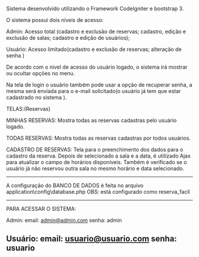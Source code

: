 
Sistema desenvolvido utilizando o Framework CodeIgniter e bootstrap 3.

O sistema possui dois níveis de acesso:

Admin:
Acesso total (cadastro e exclusão de reservas;
cadastro, edição e exclusão de salas;
cadastro e edição de usuários);

Usuário: Acesso limitado(cadastro e exclusão de reservas; alteração de 
senha )

De acordo com o nível de acesso do usuário logado, o sistema irá mostrar ou ocultar opções no menu.

Na tela de login o usuário também pode usar a opção de recuperar senha, a mesma será enviada para o e-mail solicitado(o usuário já tem que estar cadastrado no sistema ).


TELAS:(Reservas)

MINHAS RESERVAS: Mostra todas as reservas cadastras pelo usuário logado.


TODAS RESERVAS: Mostra todas as reservas cadastras por todos usuários. 

CADASTRO DE RESERVAS: Tela para o preenchimento dos dados para o cadastro da reserva. 
Depois de selecionado a sala e a data, é utilizado Ajax para atualizar o campo de horários disponíveis.
Também é verificado se o usuário já não reservou outra sala no mesmo horário e data selecionado.

-----------------------------------------------------------------------------------------------

A configuração do BANCO DE DADOS é feita no arquivo application\config\database.php
OBS: está configurado como reserva_facil

------------------------------------------------------------------------------------------------
PARA ACESSAR O SISTEMA:

Admin:
email: admin@admin.com
senha: admin

Usuário:
email: usuario@usuario.com
senha: usuario
----------------------------------------------------------------------------------------------------



 

  



